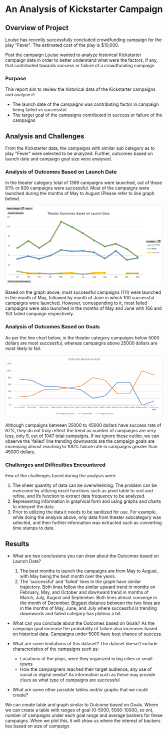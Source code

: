 # An Analysis of Kickstarter Campaign

## Overview of Project
Louise has recently successfully concluded crowdfunding campaign for the play "Fever". The estimated cost of the play is $10,000. 

Post the campaign Louise wanted to analyze historical Kickstarter campaign data in order to better understand what were the factors, if any, that contributed towards success or failure of a crowdfunding campaign

### Purpose
This report aim to review the historical data of the Kickstarter campaigns and analyse if:
- The launch date of the campaigns was contributing factor in campaign being failed vs successful
- The target goal of the campaigns contributed in success or failure of the campaigns

## Analysis and Challenges
From the Kickstarter data, the campaigns with similar sub category as to play "Fever" were selected to be analyzed. Further, outcomes based on launch date and campaign goal size were analysed.

### Analysis of Outcomes Based on Launch Date
In the theater category total of 1369 campaigns were launched, out of those 61% or 839 campaigns were successful. Most of the campaigns were launched during the months of May to August (Please refer to line graph below)

![Theater Outcomes Based on Launch Date](https://github.com/div1085/kickstarter-analysis/blob/65ace00083f249d75a65286b3306f5b7a156d701/Resources/Theater_Outcomes_vs_Launch.png)

Based on the graph above, most successful campaigns (111) were launched in the month of May, followed by month of June in which 100 successful campaigns were launched. However, corresponding to it, most failed campaigns were also launched in the months of May and June with 166 and 153 failed campaign respectively.

### Analysis of Outcomes Based on Goals
As per the line chart below, in the theater category campaigns below 5000 dollars are most successful, whereas campaigns above 25000 dollars are most likely to fail.

![Outcomes Based on Goals](https://github.com/div1085/kickstarter-analysis/blob/387f2081dce55527f9c6ca046fe356595ddceae7/Resources/Outcomes_vs_Goals.png)

Although campaigns between 35000 to 45000 dollars have success rate of 67%, they do not truly reflect the trend as number of campaigns are very less, only 9, out of 1047 total campaigns. If we ignore these outlier, we can observe the 'failed' line trending downwards are the campaign goals are increasing almost reaching to 100% failure rate in campaigns greater than 45000 dollars.
  
### Challenges and Difficulties Encountered
Few of the challenges faced during the analysis were:
1. The sheer quantity of data can be overwhelming. The problem can be overcome by utilizing excel functions such as pivot table to sort and refine, and ifs function to extract data frequency to be analyzed.
2. Representing information in graphical form and using graphs and charts to interpret the data.
3. Prior to utilizing the data it needs to be sanitized for use. For example, while doing the analysis above, only data from theater subcategory was selected, and then further information was extracted such as converting time stamps to date.

## Results

- What are two conclusions you can draw about the Outcomes based on Launch Date?
	1. The best months to launch the campaigns are from May to August, with May being the best month over the years.
	2. The 'successful' and 'failed' lines in the graph have similar trajectory. Both lines follow the similar upward trend in months on February, May, and October and downward trend in months of March, July, August and September. Both lines almost converge in the month of December. Biggest distance between the two lines are in the months of May, June, and July where successful is trending downwards and failed category has plateau a bit.

- What can you conclude about the Outcomes based on Goals?
As the campaign goal increase the probability of failure also increases based on historical data. Campaigns under 5000 have best chance of success.

- What are some limitations of this dataset?
The dataset doesn’t include characteristics of the campaigns such as:
	- Locations of the plays, were they organized in big cities or small towns
	- How the campaigners reached their target audience, any use of social or digital media?
As information such as these may provide clues as what type of campaigns are successful 

- What are some other possible tables and/or graphs that we could create?

We can create table and graph similar to Outcome based on Goals. Where we can create a table with ranges of goal (0-5000, 5000-10000, so on), number of campaigns under each goal range and average backers for these campaigns. When we plot this, it will show us where the interest of backers lies based on size of campaign.
